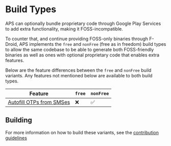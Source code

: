 # Build Types

APS can optionally bundle proprietary code through Google Play Services to add extra functionality, making it FOSS-incompatible.

To counter that, and continue providing FOSS-only binaries through F-Droid, APS implements the `free` and `nonFree` (free as in freedom) build types to allow the same codebase to be able to generate both FOSS-friendly binaries as well as ones with optional proprietary code that enables extra features.

Below are the feature differences between the `free` and `nonFree` build variants. Any features not mentioned below are available to both build types.

Feature | `free` | `nonFree`
----------------------|--------|----------
[Autofill OTPs from SMSes](https://msfjarvis.dev/aps/pr/900) | ❌ | ✅

## Building

For more information on how to build these variants, see the [contribution guidelines](https://github.com/android-password-store/Android-Password-Store/blob/develop/CONTRIBUTING.md#building-the-project)
